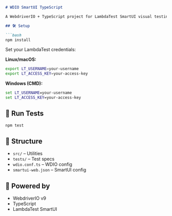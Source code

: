 ````markdown
# WDIO SmartUI TypeScript

A WebdriverIO + TypeScript project for LambdaTest SmartUI visual testing on real Android devices.

## 🛠 Setup

```bash
npm install
````

Set your LambdaTest credentials:

**Linux/macOS:**

```bash
export LT_USERNAME=your-username
export LT_ACCESS_KEY=your-access-key
```

**Windows (CMD):**

```cmd
set LT_USERNAME=your-username
set LT_ACCESS_KEY=your-access-key
```

## 🚀 Run Tests

```bash
npm test
```

## 📁 Structure

* `src/` – Utilities
* `tests/` – Test specs
* `wdio.conf.ts` – WDIO config
* `smartui-web.json` – SmartUI config

## 🔗 Powered by

* WebdriverIO v9
* TypeScript
* LambdaTest SmartUI

